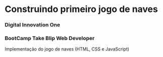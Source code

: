 # Construindo primeiro jogo de naves

### Digital Innovation One
### BootCamp Take Blip Web Developer

Implementação do jogo de naves (HTML, CSS e JavaScript)

